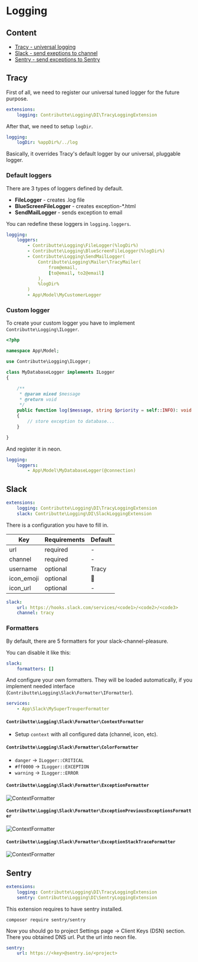 # Logging

## Content

- [Tracy - universal logging](#tracy)
- [Slack - send exeptions to channel](#slack)
- [Sentry - send exceptions to Sentry](#sentry)

## Tracy

First of all, we need to register our universal tuned logger for the future purpose.

```yaml
extensions:
    logging: Contributte\Logging\DI\TracyLoggingExtension
```

After that, we need to setup `logDir`.

```yaml
logging:
    logDir: %appDir%/../log
```

Basically, it overrides Tracy's default logger by our universal, pluggable logger.

### Default loggers

There are 3 types of loggers defined by default.

- **FileLogger** - creates <priority>.log file
- **BlueScreenFileLogger** - creates exception-*.html
- **SendMailLogger** - sends exception to email

You can redefine these loggers in `logging.loggers`.

```yaml
logging:
    loggers: 
        - Contributte\Logging\FileLogger(%logDir%)
        - Contributte\Logging\BlueScreenFileLogger(%logDir%)
        - Contributte\Logging\SendMailLogger(
            Contributte\Logging\Mailer\TracyMailer(
                from@email,
                [to@email, to2@email]
            ),
            %logDir%
        )
        - App\Model\MyCustomerLogger
```
 
### Custom logger 

To create your custom logger you have to implement `Contributte\Logging\ILogger`.

```php
<?php

namespace App\Model;

use Contributte\Logging\ILogger;

class MyDatabaseLogger implements ILogger
{

    /**
     * @param mixed $message
     * @return void
     */
    public function log($message, string $priority = self::INFO): void
    {
        // store exception to database...
    }

}

```

And register it in neon.

```yaml
logging:
    loggers: 
        - App\Model\MyDatabaseLogger(@connection)
```

## Slack

```yaml
extensions:
    logging: Contributte\Logging\DI\TracyLoggingExtension
    slack: Contributte\Logging\DI\SlackLoggingExtension
```

There is a configuration you have to fill in.

| Key        | Requirements | Default  |
|------------|--------------|----------|
| url        | required     | -        |
| channel    | required     | -        |
| username   | optional     | Tracy    |
| icon_emoji | optional     | :rocket: |
| icon_url   | optional     | -        |

```yaml
slack:
    url: https://hooks.slack.com/services/<code1>/<code2>/<code3>
    channel: tracy
```

### Formatters

By default, there are 5 formatters for your slack-channel-pleasure.

You can disable it like this:

```yaml
slack:
    formatters: []
```

And configure your own formatters. They will be loaded automatically, if
you implement needed interface (`Contributte\Logging\Slack\Formatter\IFormatter`).

```yaml
services:
    - App\Slack\MySuperTrouperFormatter
```

#### `Contributte\Logging\Slack\Formatter\ContextFormatter`

- Setup `context` with all configured data (channel, icon, etc).

#### `Contributte\Logging\Slack\Formatter\ColorFormatter`

- `danger` -> `ILogger::CRITICAL`
- `#ff0000` -> `ILogger::EXCEPTION`
- `warning` -> `ILogger::ERROR`

#### `Contributte\Logging\Slack\Formatter\ExceptionFormatter`

![ContextFormatter](https://raw.githubusercontent.com/contributte/logging/master/.docs/assets/formatter-exception.png)

#### `Contributte\Logging\Slack\Formatter\ExceptionPreviousExceptionsFormatter`

![ContextFormatter](https://raw.githubusercontent.com/contributte/logging/master/.docs/assets/formatter-previous-exceptions.png)

#### `Contributte\Logging\Slack\Formatter\ExceptionStackTraceFormatter`

![ContextFormatter](https://raw.githubusercontent.com/contributte/logging/master/.docs/assets/formatter-stack-trace.png)

## Sentry

```yaml
extensions:
    logging: Contributte\Logging\DI\TracyLoggingExtension
    sentry: Contributte\Logging\DI\SentryLoggingExtension
```

This extension requires to have sentry installed.

```
composer require sentry/sentry
```

Now you should go to project Settings page -> Client Keys (DSN) section. 
There you obtained DNS url. Put the url into neon file.

```yaml
sentry:
    url: https://<key>@sentry.io/<project>
```
